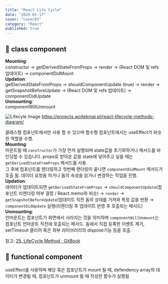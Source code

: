 ```yaml
---
title: "React Life Cycle"
date: "2024-01-17"
cover: "cover03"
category: "React"
published: true
---
```


## 📌 class component

**Mounting**:  
constructor → getDerivedStateFromProps → render → (React DOM 및 refs 업데이트) → componentDidMount  
**Updation**:  
getDerivedStateFromProps → shouldComponentUpdate (true) → render → getSnapshotBeforeUpdate → (React DOM 및 refs 업데이트) → componentDidUpdate  
**Unmounting**:  
componentWillUnmount

![Lifecyle Image](/imgs/blog/posts/react-life-cycle/life-cycle.png)
https://projects.wojtekmaj.pl/react-lifecycle-methods-diagram/

클래스형 컴포넌트에서만 사용 할 수 있으며 함수형 컴포넌트에서는 useEffect가 비슷한 역할을 수행.  
 **Mounting**:  
마운트될 때 `constructor`가 가장 먼저 실행되며 state값을 초기화하거나 메서드를 바인딩할 수 있습니다. props로 받아온 값을 state에 넣어주고 싶을 때는 `getDerivedStateFromProps` 메서드를 사용.  
 그 후에 컴포넌트를 렌더링하고 첫번째 렌더링이 끝나면 `componentDidMount` 메서드가 호출 됨. 데이터 요청을 하거나 돔의 속성을 읽거나 변경하는 작업을 진행.  
 **Updation**:  
 데이터가 업데이트되면 `getDerivedStateFromProps` → `shouldComponentUpdate`(컴포넌트 리렌더링 여부 결정 / React.memo와 비슷) → `render` → `getSnapshotBeforeUpdate`(업데이트 직전 돔의 상태를 가져와 특정 값을 반환 → `componentDidUpdate` 실행(리렌더링 후 업데이트 반영 후 호출되는 메서드)
**Unmounting**:  
언마운트는 컴포넌트가 화면에서 사라지는 것을 의미하며 `componentWillUnmount`는 컴포넌트 언마운트 직전에 호출되는 메서드. 돔에서 직접 등록한 이벤트 제거, setTimeout 클리어 혹은 외부 라이브러리의 dispose기능 등을 호출.

참고: [25. LifeCycle Method · GitBook](https://react.vlpt.us/basic/25-lifecycle.html)

## 📌 functional component

useEffect를 사용하며 해당 훅은 컴포넌트가 mount 될 때, defendency array의 데이터가 변경될 때, 컴포넌트가 unmount 될 때 작성한 함수가 실행됨
